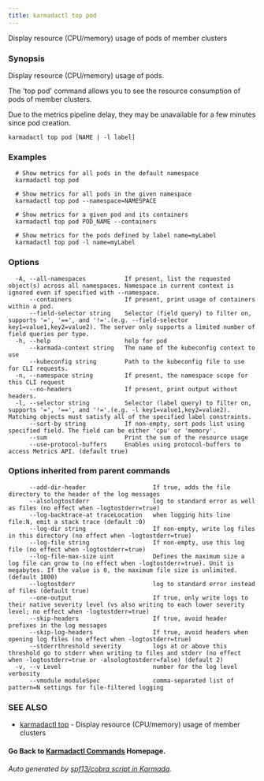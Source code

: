 ```yaml
---
title: karmadactl top pod
---
```


Display resource (CPU/memory) usage of pods of member clusters

### Synopsis

Display resource (CPU/memory) usage of pods.

 The 'top pod' command allows you to see the resource consumption of pods of member clusters.

 Due to the metrics pipeline delay, they may be unavailable for a few minutes since pod creation.

```
karmadactl top pod [NAME | -l label]
```

### Examples

```
  # Show metrics for all pods in the default namespace
  karmadactl top pod
  
  # Show metrics for all pods in the given namespace
  karmadactl top pod --namespace=NAMESPACE
  
  # Show metrics for a given pod and its containers
  karmadactl top pod POD_NAME --containers
  
  # Show metrics for the pods defined by label name=myLabel
  karmadactl top pod -l name=myLabel
```

### Options

```
  -A, --all-namespaces           If present, list the requested object(s) across all namespaces. Namespace in current context is ignored even if specified with --namespace.
      --containers               If present, print usage of containers within a pod.
      --field-selector string    Selector (field query) to filter on, supports '=', '==', and '!='.(e.g. --field-selector key1=value1,key2=value2). The server only supports a limited number of field queries per type.
  -h, --help                     help for pod
      --karmada-context string   The name of the kubeconfig context to use
      --kubeconfig string        Path to the kubeconfig file to use for CLI requests.
  -n, --namespace string         If present, the namespace scope for this CLI request
      --no-headers               If present, print output without headers.
  -l, --selector string          Selector (label query) to filter on, supports '=', '==', and '!='.(e.g. -l key1=value1,key2=value2). Matching objects must satisfy all of the specified label constraints.
      --sort-by string           If non-empty, sort pods list using specified field. The field can be either 'cpu' or 'memory'.
      --sum                      Print the sum of the resource usage
      --use-protocol-buffers     Enables using protocol-buffers to access Metrics API. (default true)
```

### Options inherited from parent commands

```
      --add-dir-header                   If true, adds the file directory to the header of the log messages
      --alsologtostderr                  log to standard error as well as files (no effect when -logtostderr=true)
      --log-backtrace-at traceLocation   when logging hits line file:N, emit a stack trace (default :0)
      --log-dir string                   If non-empty, write log files in this directory (no effect when -logtostderr=true)
      --log-file string                  If non-empty, use this log file (no effect when -logtostderr=true)
      --log-file-max-size uint           Defines the maximum size a log file can grow to (no effect when -logtostderr=true). Unit is megabytes. If the value is 0, the maximum file size is unlimited. (default 1800)
      --logtostderr                      log to standard error instead of files (default true)
      --one-output                       If true, only write logs to their native severity level (vs also writing to each lower severity level; no effect when -logtostderr=true)
      --skip-headers                     If true, avoid header prefixes in the log messages
      --skip-log-headers                 If true, avoid headers when opening log files (no effect when -logtostderr=true)
      --stderrthreshold severity         logs at or above this threshold go to stderr when writing to files and stderr (no effect when -logtostderr=true or -alsologtostderr=false) (default 2)
  -v, --v Level                          number for the log level verbosity
      --vmodule moduleSpec               comma-separated list of pattern=N settings for file-filtered logging
```

### SEE ALSO

* [karmadactl top](karmadactl_top.md)	 - Display resource (CPU/memory) usage of member clusters

#### Go Back to [Karmadactl Commands](karmadactl_index.md) Homepage.


###### Auto generated by [spf13/cobra script in Karmada](https://github.com/karmada-io/karmada/tree/master/hack/tools/genkarmadactldocs).